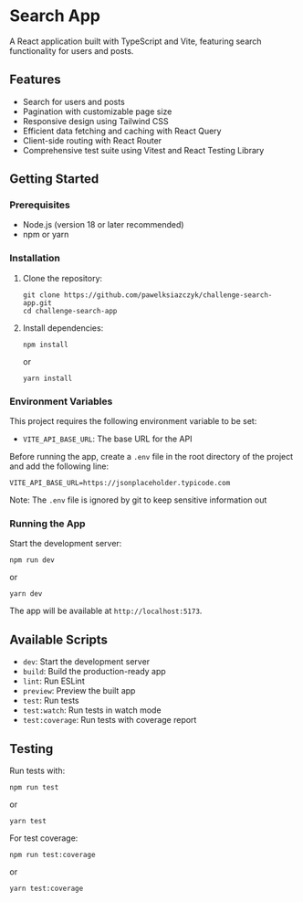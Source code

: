 # Search App

A React application built with TypeScript and Vite, featuring search functionality for users and posts.

## Features

- Search for users and posts
- Pagination with customizable page size
- Responsive design using Tailwind CSS
- Efficient data fetching and caching with React Query
- Client-side routing with React Router
- Comprehensive test suite using Vitest and React Testing Library

## Getting Started

### Prerequisites

- Node.js (version 18 or later recommended)
- npm or yarn

### Installation

1. Clone the repository:

   ```
   git clone https://github.com/pawelksiazczyk/challenge-search-app.git
   cd challenge-search-app
   ```

2. Install dependencies:
   ```
   npm install
   ```
   or
   ```
   yarn install
   ```

### Environment Variables

This project requires the following environment variable to be set:

- `VITE_API_BASE_URL`: The base URL for the API

Before running the app, create a `.env` file in the root directory of the project and add the following line:

```
VITE_API_BASE_URL=https://jsonplaceholder.typicode.com
```

Note: The `.env` file is ignored by git to keep sensitive information out

### Running the App

Start the development server:

```
npm run dev
```

or

```
yarn dev
```

The app will be available at `http://localhost:5173`.

## Available Scripts

- `dev`: Start the development server
- `build`: Build the production-ready app
- `lint`: Run ESLint
- `preview`: Preview the built app
- `test`: Run tests
- `test:watch`: Run tests in watch mode
- `test:coverage`: Run tests with coverage report

## Testing

Run tests with:

```
npm run test
```

or

```
yarn test
```

For test coverage:

```
npm run test:coverage
```

or

```
yarn test:coverage
```
